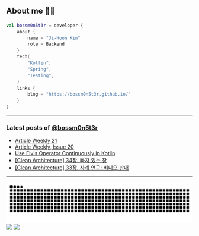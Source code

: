 ## About me 🧑‍💻

```kotlin
val bossm0n5t3r = developer {
    about {
        name = "Ji-Hoon Kim"
        role = Backend
    }
    tech(
        "Kotlin",
        "Spring",
        "Testing",
    )
    links {
        blog = "https://bossm0n5t3r.github.io/"
    }
}
```

---

### Latest posts of [@bossm0n5t3r](https://github.com/bossm0n5t3r)

<!-- BLOG-POST-LIST:START -->
- [Article Weekly 21](https://bossm0n5t3r.github.io/posts/article-weekly-21/)
- [Article Weekly, Issue 20](https://bossm0n5t3r.github.io/posts/article-weekly-20/)
- [Use Elvis Operator Continuously in Kotlin](https://bossm0n5t3r.github.io/posts/use-elvis-operator-continuously-in-kotlin/)
- [[Clean Architecture] 34장. 빠져 있는 장](https://bossm0n5t3r.github.io/books/clean-architecture-chapter34/)
- [[Clean Architecture] 33장. 사례 연구: 비디오 판매](https://bossm0n5t3r.github.io/books/clean-architecture-chapter33/)
<!-- BLOG-POST-LIST:END -->

---

![](https://raw.githubusercontent.com/bossm0n5t3r/bossm0n5t3r/output/github-snake.svg)
![](https://streak-stats.demolab.com?user=bossm0n5t3r)
![](https://projecteuler.net/profile/bossm0n5t3r.png)
